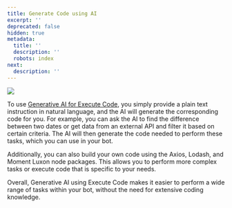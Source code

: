 ```yaml
---
title: Generate Code using AI
excerpt: ''
deprecated: false
hidden: true
metadata:
  title: ''
  description: ''
  robots: index
next:
  description: ''
---
```

![](https://files.readme.io/31e0813-image.png)

To use [Generative AI for Execute Code](../docs/execute-code), you simply provide a plain text instruction in natural language, and the AI will generate the corresponding code for you. For example, you can ask the AI to find the difference between two dates or get data from an external API and filter it based on certain criteria. The AI will then generate the code needed to perform these tasks, which you can use in your bot.

Additionally, you can also build your own code using the Axios, Lodash, and Moment Luxon node packages. This allows you to perform more complex tasks or execute code that is specific to your needs.

Overall, Generative AI using Execute Code makes it easier to perform a wide range of tasks within your bot, without the need for extensive coding knowledge.